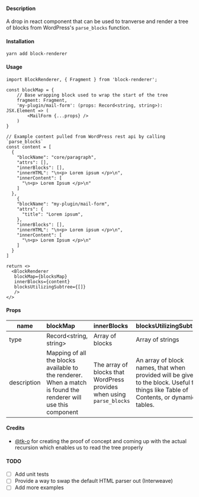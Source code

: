 #### Description
A drop in react component that can be used to tranverse and render a tree of blocks from WordPress's `parse_blocks` function.


#### Installation
`yarn add block-renderer`


#### Usage
```
import BlockRenderer, { Fragment } from 'block-renderer';

const blockMap = {
    // Base wrapping block used to wrap the start of the tree
    fragment: Fragment,
    'my-plugin/mail-form': (props: Record<string, string>): JSX.Element => (
        <MailForm {...props} />
    )
}

// Example content pulled from WordPress rest api by calling `parse_blocks`
const content = [
  {
    "blockName": "core/paragraph",
    "attrs": [],
    "innerBlocks": [],
    "innerHTML": "\n<p> Lorem ipsum </p>\n",
    "innerContent": [
      "\n<p> Lorem Ipsum </p>\n"
    ]
  },
    {
    "blockName": "my-plugin/mail-form",
    "attrs": {
      "title": "Lorem ipsum",
    },
    "innerBlocks": [],
    "innerHTML": "\n<p> Lorem ipsum </p>\n",
    "innerContent": [
      "\n<p> Lorem Ipsum </p>\n"
    ]
  }
]

return <>
  <BlockRenderer
   blockMap={blocksMap}
   innerBlocks={content}
   blocksUtilizingSubtree={[]}
   />
</>

```


#### Props

|name | blockMap | innerBlocks |  blocksUtilizingSubtree |
|---|:---|:---|:---|
| type  | Record<string, string>  | Array of blocks  | Array of strings  |
| description  | Mapping of all the blocks available to the renderer. When a match is found the renderer will use this component  | The array of blocks that WordPress provides when using `parse_blocks`   | An array of block names, that when provided will be given to the block. Useful for things like Table of Contents, or dynamic tables.        |


#### Credits
- [@tk-o](https://github.com/tk-o) for creating the proof of concept and coming up with the actual recursion which
  enables us to read the tree properly

#### TODO
- [ ] Add unit tests
- [ ] Provide a way to swap the default HTML parser out (Interweave)
- [ ] Add more examples